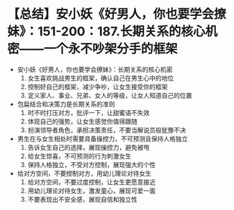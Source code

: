 # 【总结】安小妖《好男人，你也要学会撩妹》：151-200：187.长期关系的核心机密——一个永不吵架分手的框架

-   安小妖《好男人，你也要学会撩妹》：长期关系的核心机密
    1.  女生喜欢挑战男生的框架，确认自己在男生心中的地位
    2.  控制好自己的框架，减少争吵，让女生接受你的框架
    3.  定义家人、事业、兄弟、女人的等级，让女人知道自己的位置
-   包扁结合和决策力是长期关系的准则
    1.  时不时打压对方，批评一下，让甜蜜语不失效
    2.  体现自己的强势，让女生感觉你值得跟随
    3.  扮演领导者角色，承担决策责任，不要当解说员般犹豫不决
-   男生在与女生相处时需要具备操控力，不可预测且保持人格独立
    1.  告诉女生自己的选择，展现操控力，避免被甩
    2.  给女生惊喜，不可预测的行为刺激女生
    3.  保持人格独立，不受对方控制，展现强大的个性
-   给对方空间，不要控制对方，用幼儿理论对待女生
    1.  给对方空间，不要过度控制，让女生更愿意接近
    2.  用幼儿理论对待女生，激发童心，展现可爱一面
    3.  不要表现出不安全感，展现自信和独立性